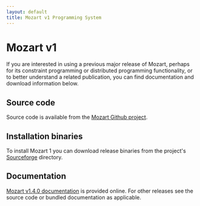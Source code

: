 ```yaml
---
layout: default
title: Mozart v1 Programming System
---
```


# Mozart v1

If you are interested in using a previous major release of Mozart, perhaps for
its constraint programming or distributed programming functionality, or to
better understand a related publication, you can find documentation and
download information below.

## Source code

Source code is available from the [Mozart Github project](https://github.com/mozart/mozart).

## Installation binaries

To install Mozart 1 you can download release binaries from the project's [Sourceforge](https://sourceforge.net/projects/mozart-oz/files/v1/) directory.

## Documentation

[Mozart v1.4.0 documentation](./doc-1.4.0/) is provided online. For other
releases see the source code or bundled documentation as applicable.
